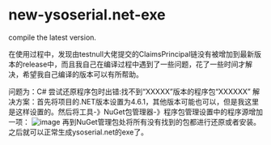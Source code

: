 # new-ysoserial.net-exe
compile the latest version. 

在使用过程中，发现由testnull大佬提交的ClaimsPrincipal链没有被增加到最新版本的release中，而且我自己在编译过程中遇到了一些问题，花了一些时间才解决，希望我自己编译的版本可以有所帮助。

问题为：C# 尝试还原程序包时出错:找不到“XXXXX”版本的程序包“XXXXXX”
解决方案：首先将项目的.NET版本设置为4.6.1，其他版本可能也可以，但是我这里是这样设置的。然后将工具-》NuGet包管理器-》程序包管理设置中的程序源增加一项：
![image](https://user-images.githubusercontent.com/22125281/168267122-56c0fdf3-d1e0-4123-a1b1-8961bf8e01ac.png)
再到NuGet管理包处将所有没有找到的包都进行还原或者安装。之后就可以正常生成ysoserial.net的exe了。
